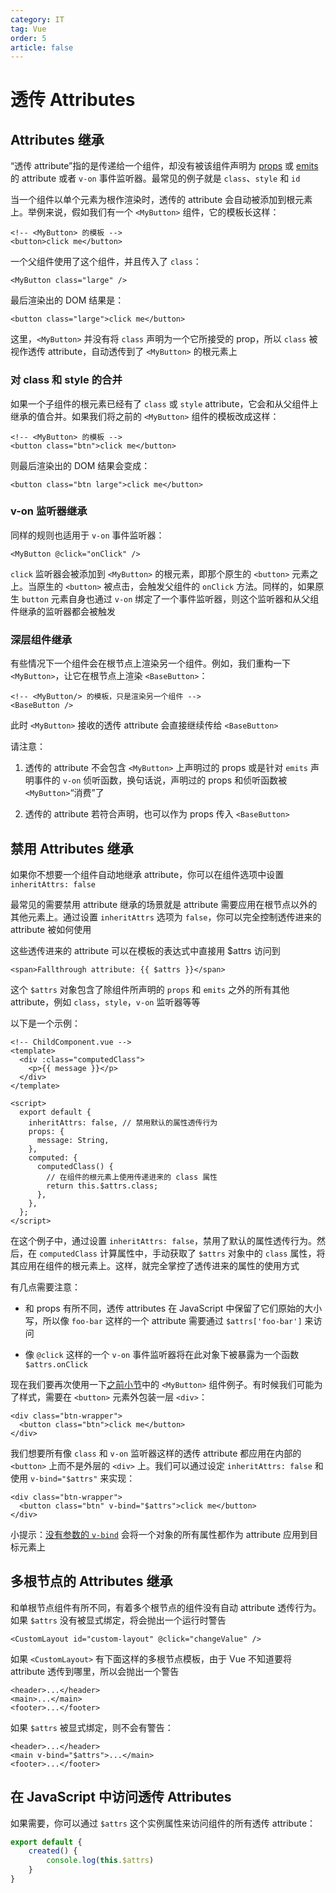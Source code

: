 ```yaml
---
category: IT
tag: Vue
order: 5
article: false
---
```


# 透传 Attributes

## Attributes 继承

“透传 attribute”指的是传递给一个组件，却没有被该组件声明为 [props](../components/props.md) 或 [emits](../components/events.md) 的 attribute 或者 `v-on` 事件监听器。最常见的例子就是 `class`、`style` 和 `id`

当一个组件以单个元素为根作渲染时，透传的 attribute 会自动被添加到根元素上。举例来说，假如我们有一个 `<MyButton>` 组件，它的模板长这样：

```vue
<!-- <MyButton> 的模板 -->
<button>click me</button>
```

一个父组件使用了这个组件，并且传入了 `class`：

```vue
<MyButton class="large" />
```

最后渲染出的 DOM 结果是：

```vue
<button class="large">click me</button>
```

这里，`<MyButton>` 并没有将 `class` 声明为一个它所接受的 prop，所以 `class` 被视作透传 attribute，自动透传到了 `<MyButton>` 的根元素上

### 对 class 和 style 的合并

如果一个子组件的根元素已经有了 `class` 或 `style` attribute，它会和从父组件上继承的值合并。如果我们将之前的 `<MyButton>` 组件的模板改成这样：

```vue
<!-- <MyButton> 的模板 -->
<button class="btn">click me</button>
```

则最后渲染出的 DOM 结果会变成：

```vue
<button class="btn large">click me</button>
```

### v-on 监听器继承

同样的规则也适用于 `v-on` 事件监听器：

```vue
<MyButton @click="onClick" />
```

`click` 监听器会被添加到 `<MyButton>` 的根元素，即那个原生的 `<button>` 元素之上。当原生的 `<button>` 被点击，会触发父组件的 `onClick` 方法。同样的，如果原生 `button` 元素自身也通过 `v-on` 绑定了一个事件监听器，则这个监听器和从父组件继承的监听器都会被触发

### 深层组件继承

有些情况下一个组件会在根节点上渲染另一个组件。例如，我们重构一下 `<MyButton>`，让它在根节点上渲染 `<BaseButton>`：

```vue
<!-- <MyButton/> 的模板，只是渲染另一个组件 -->
<BaseButton />
```

此时 `<MyButton>` 接收的透传 attribute 会直接继续传给 `<BaseButton>`

请注意：

1. 透传的 attribute 不会包含 `<MyButton>` 上声明过的 props 或是针对 `emits` 声明事件的 `v-on` 侦听函数，换句话说，声明过的 props 和侦听函数被 `<MyButton>`“消费”了

2. 透传的 attribute 若符合声明，也可以作为 props 传入 `<BaseButton>`

## 禁用 Attributes 继承

如果你不想要一个组件自动地继承 attribute，你可以在组件选项中设置 `inheritAttrs: false`

最常见的需要禁用 attribute 继承的场景就是 attribute 需要应用在根节点以外的其他元素上。通过设置 `inheritAttrs` 选项为 `false`，你可以完全控制透传进来的 attribute 被如何使用

这些透传进来的 attribute 可以在模板的表达式中直接用 $attrs 访问到

```vue
<span>Fallthrough attribute: {{ $attrs }}</span>
```

这个 `$attrs` 对象包含了除组件所声明的 `props` 和 `emits` 之外的所有其他 attribute，例如 `class`，`style`，`v-on` 监听器等等

以下是一个示例：

```vue
<!-- ChildComponent.vue -->
<template>
  <div :class="computedClass">
    <p>{{ message }}</p>
  </div>
</template>

<script>
  export default {
    inheritAttrs: false, // 禁用默认的属性透传行为
    props: {
      message: String,
    },
    computed: {
      computedClass() {
        // 在组件的根元素上使用传递进来的 class 属性
        return this.$attrs.class;
      },
    },
  };
</script>
```

在这个例子中，通过设置 `inheritAttrs: false`，禁用了默认的属性透传行为。然后，在 `computedClass` 计算属性中，手动获取了 `$attrs` 对象中的 `class` 属性，将其应用在组件的根元素上。这样，就完全掌控了透传进来的属性的使用方式

有几点需要注意：

- 和 props 有所不同，透传 attributes 在 JavaScript 中保留了它们原始的大小写，所以像 `foo-bar` 这样的一个 attribute 需要通过 `$attrs['foo-bar']` 来访问

- 像 `@click` 这样的一个 `v-on` 事件监听器将在此对象下被暴露为一个函数 `$attrs.onClick`

现在我们要再次使用一下[之前小节](#attributes-继承)中的 `<MyButton>` 组件例子。有时候我们可能为了样式，需要在 `<button>` 元素外包装一层 `<div>`：

```vue
<div class="btn-wrapper">
  <button class="btn">click me</button>
</div>
```

我们想要所有像 `class` 和 `v-on` 监听器这样的透传 attribute 都应用在内部的 `<button>` 上而不是外层的 `<div>` 上。我们可以通过设定 `inheritAttrs: false` 和使用 `v-bind="$attrs"` 来实现：

```vue
<div class="btn-wrapper">
  <button class="btn" v-bind="$attrs">click me</button>
</div>
```

小提示：[没有参数的 `v-bind`](../essentials/template-syntax.md#动态绑定多个值) 会将一个对象的所有属性都作为 attribute 应用到目标元素上

## 多根节点的 Attributes 继承

和单根节点组件有所不同，有着多个根节点的组件没有自动 attribute 透传行为。如果 `$attrs` 没有被显式绑定，将会抛出一个运行时警告

```vue
<CustomLayout id="custom-layout" @click="changeValue" />
```

如果 `<CustomLayout>` 有下面这样的多根节点模板，由于 Vue 不知道要将 attribute 透传到哪里，所以会抛出一个警告

```vue
<header>...</header>
<main>...</main>
<footer>...</footer>
```

如果 `$attrs` 被显式绑定，则不会有警告：

```vue
<header>...</header>
<main v-bind="$attrs">...</main>
<footer>...</footer>
```

## 在 JavaScript 中访问透传 Attributes

如果需要，你可以通过 `$attrs` 这个实例属性来访问组件的所有透传 attribute：

```js
export default {
    created() {
        console.log(this.$attrs)
    }
}
```